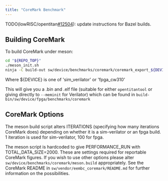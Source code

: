```yaml
---
title: "CoreMark Benchmark"
---
```


TODO(lowRISC/opentitan[#12504](https://github.com/lowRISC/opentitan/issues/12504)): update instructions for Bazel builds.

## Building CoreMark

To build CoreMark under meson:

```sh
cd "${REPO_TOP}"
./meson_init.sh
ninja -C build-out sw/device/benchmarks/coremark/coremark_export_${DEVICE}
```

Where ${DEVICE} is one of 'sim_verilator' or 'fpga_cw310'

This will give you a .bin and .elf file (suitable for either `opentitantool`
or giving directly to `--meminit` for Verilator) which can be found in
`build-bin/sw/device/fpga/benchmarks/coremark`

## CoreMark Options

The meson build script alters ITERATIONS (specifying how many iterations
CoreMark does) depending on whether it is a sim-verilator or an fpga build. 1
iteration is used for sim-verilator, 100 for fpga.

The meson script is hardcoded to give PERFORMANCE_RUN with
TOTAL_DATA_SIZE=2000. These are settings required for reportable CoreMark
figures. If you wish to use other options please alter
`sw/device/benchmarks/coremark/meson.build` appropriately. See the CoreMark
README in `sw/vendor/eembc_coremark/README.md` for further information on the
possibilities.
